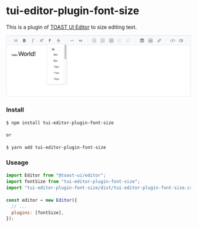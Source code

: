 # tui-editor-plugin-font-size

This is a plugin of [TOAST UI Editor](https://github.com/nhn/tui.editor/tree/master/apps/editor) to size editing text.

![font-size](./readme_img.png)

### Install

```sh
$ npm install tui-editor-plugin-font-size

or

$ yarn add tui-editor-plugin-font-size
```

### Useage

```js
import Editor from "@toast-ui/editor";
import fontSize from "tui-editor-plugin-font-size";
import "tui-editor-plugin-font-size/dist/tui-editor-plugin-font-size.css";

const editor = new Editor({
  // ...
  plugins: [fontSize],
});
```
